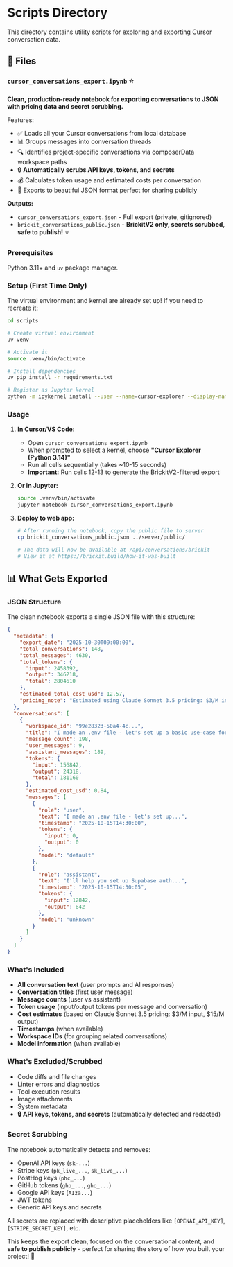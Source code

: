 # Scripts Directory

This directory contains utility scripts for exploring and exporting Cursor conversation data.

## 📄 Files

### `cursor_conversations_export.ipynb` ⭐

**Clean, production-ready notebook for exporting conversations to JSON with pricing data and secret scrubbing.**

Features:
- ✅ Loads all your Cursor conversations from local database
- 📊 Groups messages into conversation threads  
- 🔍 Identifies project-specific conversations via composerData workspace paths
- 🔒 **Automatically scrubs API keys, tokens, and secrets**
- 💰 Calculates token usage and estimated costs per conversation
- 📄 Exports to beautiful JSON format perfect for sharing publicly

**Outputs:**
- `cursor_conversations_export.json` - Full export (private, gitignored)
- `brickit_conversations_public.json` - **BrickitV2 only, secrets scrubbed, safe to publish!** ⭐

### Prerequisites

Python 3.11+ and `uv` package manager.

### Setup (First Time Only)

The virtual environment and kernel are already set up! If you need to recreate it:

```bash
cd scripts

# Create virtual environment
uv venv

# Activate it
source .venv/bin/activate

# Install dependencies
uv pip install -r requirements.txt

# Register as Jupyter kernel
python -m ipykernel install --user --name=cursor-explorer --display-name="Cursor Explorer (Python 3.14)"
```

### Usage

1. **In Cursor/VS Code:**
   - Open `cursor_conversations_export.ipynb`
   - When prompted to select a kernel, choose **"Cursor Explorer (Python 3.14)"**
   - Run all cells sequentially (takes ~10-15 seconds)
   - **Important:** Run cells 12-13 to generate the BrickitV2-filtered export

2. **Or in Jupyter:**
   ```bash
   source .venv/bin/activate
   jupyter notebook cursor_conversations_export.ipynb
   ```

3. **Deploy to web app:**
   ```bash
   # After running the notebook, copy the public file to server
   cp brickit_conversations_public.json ../server/public/
   
   # The data will now be available at /api/conversations/brickit
   # View it at https://brickit.build/how-it-was-built
   ```

## 📊 What Gets Exported

### JSON Structure

The clean notebook exports a single JSON file with this structure:

```json
{
  "metadata": {
    "export_date": "2025-10-30T09:00:00",
    "total_conversations": 148,
    "total_messages": 4630,
    "total_tokens": {
      "input": 2458392,
      "output": 346218,
      "total": 2804610
    },
    "estimated_total_cost_usd": 12.57,
    "pricing_note": "Estimated using Claude Sonnet 3.5 pricing: $3/M input, $15/M output tokens"
  },
  "conversations": [
    {
      "workspace_id": "99e28323-50a4-4c...",
      "title": "I made an .env file - let's set up a basic use-case for Supabase auth",
      "message_count": 198,
      "user_messages": 9,
      "assistant_messages": 189,
      "tokens": {
        "input": 156842,
        "output": 24318,
        "total": 181160
      },
      "estimated_cost_usd": 0.84,
      "messages": [
        {
          "role": "user",
          "text": "I made an .env file - let's set up...",
          "timestamp": "2025-10-15T14:30:00",
          "tokens": {
            "input": 0,
            "output": 0
          },
          "model": "default"
        },
        {
          "role": "assistant",
          "text": "I'll help you set up Supabase auth...",
          "timestamp": "2025-10-15T14:30:05",
          "tokens": {
            "input": 12842,
            "output": 842
          },
          "model": "unknown"
        }
      ]
    }
  ]
}
```

### What's Included

- **All conversation text** (user prompts and AI responses)
- **Conversation titles** (first user message)
- **Message counts** (user vs assistant)
- **Token usage** (input/output tokens per message and conversation)
- **Cost estimates** (based on Claude Sonnet 3.5 pricing: $3/M input, $15/M output)
- **Timestamps** (when available)
- **Workspace IDs** (for grouping related conversations)
- **Model information** (when available)

### What's Excluded/Scrubbed

- Code diffs and file changes
- Linter errors and diagnostics
- Tool execution results
- Image attachments
- System metadata
- **🔒 API keys, tokens, and secrets** (automatically detected and redacted)

### Secret Scrubbing

The notebook automatically detects and removes:
- OpenAI API keys (`sk-...`)
- Stripe keys (`pk_live_...`, `sk_live_...`)
- PostHog keys (`phc_...`)
- GitHub tokens (`ghp_...`, `gho_...`)
- Google API keys (`AIza...`)
- JWT tokens
- Generic API keys and secrets

All secrets are replaced with descriptive placeholders like `[OPENAI_API_KEY]`, `[STRIPE_SECRET_KEY]`, etc.

This keeps the export clean, focused on the conversational content, and **safe to publish publicly** - perfect for sharing the story of how you built your project! 🎉

